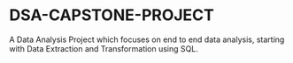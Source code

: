 # DSA-CAPSTONE-PROJECT
A Data Analysis Project which focuses on end to end data analysis, starting with Data Extraction and Transformation using SQL.
